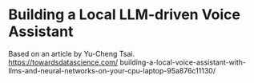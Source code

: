 # Building a Local LLM-driven Voice Assistant

Based on an article by Yu-Cheng Tsai.  
https://towardsdatascience.com/
building-a-local-voice-assistant-with-llms-and-neural-networks-on-your-cpu-laptop-95a876c11130/